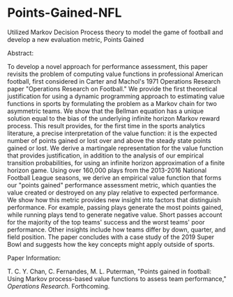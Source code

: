 # Points-Gained-NFL
Utilized Markov Decision Process theory to model the game of football and develop a new evaluation metric, Points Gained

Abstract:

To develop a novel approach for performance assessment, this paper revisits the problem of computing value
functions in professional American football, first considered in Carter and Machol's 1971 Operations Research
paper "Operations Research on Football." We provide the first theoretical justification for using a dynamic
programming approach to estimating value functions in sports by formulating the problem as a Markov
chain for two asymmetric teams. We show that the Bellman equation has a unique solution equal to the
bias of the underlying infinite horizon Markov reward process. This result provides, for the first time in the
sports analytics literature, a precise interpretation of the value function: it is the expected number of points
gained or lost over and above the steady state points gained or lost. We derive a martingale representation
for the value function that provides justification, in addition to the analysis of our empirical transition
probabilities, for using an infinite horizon approximation of a finite horizon game. Using over 160,000 plays
from the 2013-2016 National Football League seasons, we derive an empirical value function that forms
our "points gained" performance assessment metric, which quanties the value created or destroyed on any
play relative to expected performance. We show how this metric provides new insight into factors that
distinguish performance. For example, passing plays generate the most points gained, while running plays
tend to generate negative value. Short passes account for the majority of the top teams' success and the
worst teams' poor performance. Other insights include how teams differ by down, quarter, and field position.
The paper concludes with a case study of the 2019 Super Bowl and suggests how the key concepts might
apply outside of sports.

Paper Information:

T. C. Y. Chan, C. Fernandes, M. L. Puterman, "Points gained in football: Using Markov process-based value functions to assess team performance," *Operations Research*. Forthcoming.

